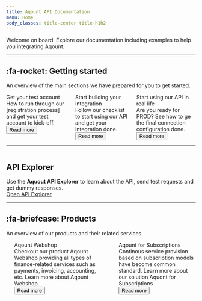 ```yaml
---
title: Aqount API Documentation
menu: Home
body_classes: title-center title-h1h2
---
```


Welcome on board. Explore our documentation including examples to help you integrating Aqount.

---

## :fa-rocket: Getting started
An overview of the main sections we have prepared for you to get started. 

<div class="columns col-oneline getting-started">
  <div class="column col-4">
      <div class="card">
          <div class="card-body">
            <div class="icon"><i class="fa fa-wpforms"></i></div>
            <div class="title">Get your test account</div>
            <div class="teaser">How to run through our [registration process] and get your test account to kick-off.</div>
           </div>
          <div class="card-footer"><button class="btn btn-sm btn-primary">Read more</button></div>
      </div>
  </div>
  <div class="column col-4">
      <div class="card">
          <div class="card-body">
            <div class="icon"><i class="fa fa-clipboard"></i></div>
            <div class="title">Start building your integration</div>
            <div class="teaser">Follow our checklist to start using our API and get your integration done.</div>
           </div>
          <div class="card-footer"><button class="btn btn-sm btn-primary">Read more</button></div>
      </div>
  </div>
  <div class="column col-4">
      <div class="card">
          <div class="card-body">
            <div class="icon"><i class="fa fa-plug"></i></div>
            <div class="title">Start using our API in real life</div>
            <div class="teaser">Are you ready for PROD? See how to ge the final connection configuration done.</div>
           </div>
          <div class="card-footer"><button class="btn btn-sm btn-primary">Read more</button></div>
      </div>
  </div>
</div>

---

<div class="columns col-oneline api-explorer">
  <div class="column col-12">
      <div class="card">
          <div class="card-body">
                <h2>API Explorer <i class="fa fa-code"></i></h2>
                <div class="teaser">Use the <strong>Aquout API Explorer</strong> to learn about the API, send test requests and get dummy responses.</div>
                <a class="btn btn-sm btn-primary" href="https://bfs-dev-aqi-apim.developer.azure-api.net/" target="_blank">Open API Explorer</a>
           </div>
      </div>  
  </div>
</div>

---

## :fa-briefcase: Products
An overview of our products and their related services. 

<div class="columns col-oneline products">
  <div class="column col-6">
      <div class="card">
          <div class="card-body">
             <div class="columns">
                <div class="column col-auto icon"><i class="fa fa-shopping-bag"></i></div>
                    <div class="column">
                        <div class="title">Aqount Webshop</div>
                        <div class="teaser">Checkout our product Aqount Webshop providing all types of finance-related services such as payments, invoicing, accounting, etc. Learn more about Aqount Webshop.</div>
                        <button class="btn btn-sm">Read more</button>
                    </div>
                </div>
           </div>
      </div>  
  </div>
  <div class="column col-6">
      <div class="card">
          <div class="card-body">
             <div class="columns">
                <div class="column col-auto icon"><i class="fa fa-tag"></i></div>
                    <div class="column">
                        <div class="title">Aqount for Subscriptions</div>
                        <div class="teaser">Continous service provision based on subscription models have become common standard. Learn more about our solution Aquont for Subscriptions</div>
                        <button class="btn btn-sm">Read more</button>
                    </div>
                </div>
           </div>
      </div> 
  </div>
</div>








